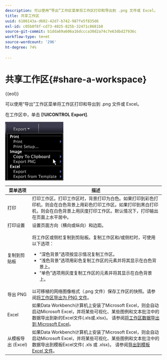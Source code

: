 ```yaml
---
description: 可以使用“导出”工作区菜单将工作区打印和导出到 .png 文件或 Excel。
title: 共享工作区
uuid: 6100143a-d602-42d7-b742-987fe5f835d6
exl-id: c05b0f8f-cd73-4025-825b-32471c8681b8
source-git-commit: b1dda69a606a16dccca30d2a74c7e63dbd27936c
workflow-type: tm+mt
source-wordcount: '296'
ht-degree: 74%

---
```


# 共享工作区{#share-a-workspace}

{{eol}}

可以使用“导出”工作区菜单将工作区打印和导出到 .png 文件或 Excel。

在工作区中，单击 **[!UICONTROL Export]**.

![](assets/mnu_export.png)

<table id="table_900D1AB7B08749469DA9544C5D37096F"> 
 <thead> 
  <tr> 
   <th colname="col1" class="entry"> 菜单选项 </th> 
   <th colname="col2" class="entry"> 描述 </th> 
  </tr> 
 </thead>
 <tbody> 
  <tr> 
   <td colname="col1"> 打印 </td> 
   <td colname="col2"> 打印工作区。打印工作区时，背景打印为白色。如果打印到彩色打印机，则会在白色背景上用彩色打印工作区。如果打印到黑白打印机，则会在白色背景上用灰度打印工作区。默认情况下，打印输出在页面上水平居中。 </td> 
  </tr> 
  <tr> 
   <td colname="col1"> 打印设置 </td> 
   <td colname="col2"> 设置页面方向（横向或纵向）和边距。 </td> 
  </tr> 
  <tr> 
   <td colname="col1"> 复制到剪贴板 </td> 
   <td colname="col2"> <p>将工作区或侧栏复制到剪贴板。复制工作区和/或侧栏时，可使用以下选项： 
     <ul id="ul_F7338E53385B4AE39FBCF1C3A80276CE"> 
      <li id="li_9A3147A64B1C443AAE2843A5260E3273">“深色背景”选项按显示情况复制工作区。 </li> 
      <li id="li_516B6162FDA747CFBB2886E71DF49146">“浅色背景”选项用彩色复制工作区的元素并将其显示在白色背景上。 </li> 
      <li id="li_E0B5E9D31F5948238DEB0D75E235BAE3">“单色”选项用灰度复制工作区的元素并将其显示在白色背景上。 </li> 
     </ul> </p> </td> 
  </tr> 
  <tr> 
   <td colname="col1"> 导出 PNG </td> 
   <td colname="col2">以可移植的网络图像格式（.png 文件）保存工作区的快照。请参阅<a href="../../../home/c-get-started/c-work-worksp/c-ex-wksp.md#section-f9fbe0f0a1c341e2b063cce106cac35e">将工作区导出为 PNG 文件</a>。 </td> 
  </tr> 
  <tr> 
   <td colname="col1"> Excel </td> 
   <td colname="col2"> 如果Data Workbench计算机上安装了Microsoft Excel，则会自动启动Microsoft Excel，并将某些可视化、某些图例和文本批注中的数据导出到新的Excel文件(.xls或.xlsx)。 请参阅<a href="../../../home/c-get-started/c-work-worksp/c-ex-wksp.md#section-fe214e3dbc364d2eba3834d62d295acb">将工作区数据导出到 Microsoft Excel</a>。 </td> 
  </tr> 
  <tr> 
   <td colname="col1"> 从模板导出 (Excel) </td> 
   <td colname="col2"> 如果Data Workbench计算机上安装了Microsoft Excel，则会自动启动Microsoft Excel，并将某些可视化、某些图例和文本批注中的数据导出到模板Excel文件(<span class="filepath"> .xls</span> 或 <span class="filepath"> .xlsx</span>)。 请参阅<a href="../../../home/c-get-started/c-work-worksp/c-ex-wksp.md#section-814772929ca64cf6b92b89d3fdd02302">导出到模板 Excel 文件</a>。 </td> 
  </tr> 
 </tbody> 
</table>
